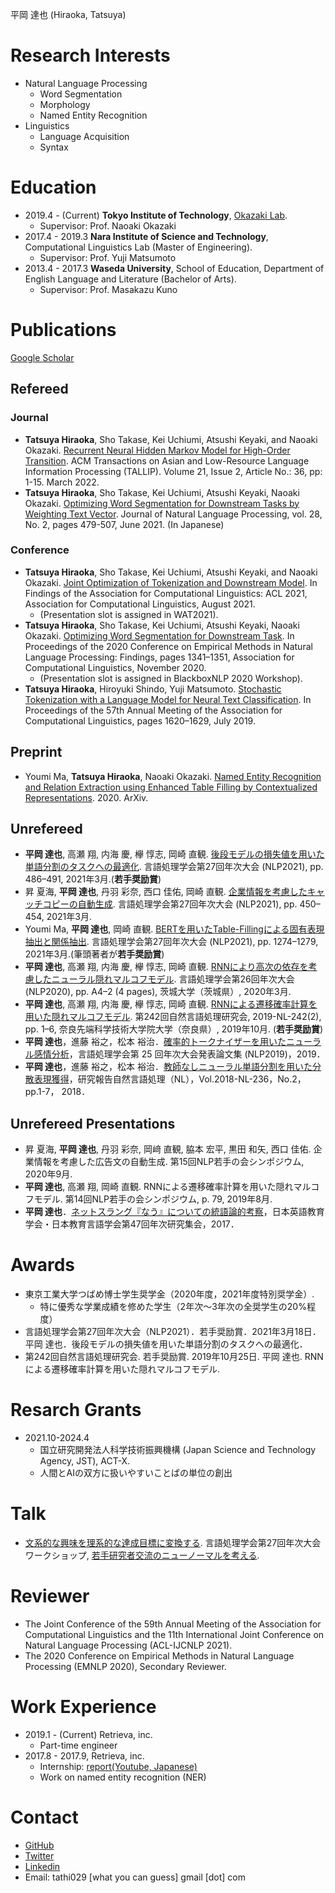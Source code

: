 
平岡 達也 (Hiraoka, Tatsuya)

# Research Interests
- Natural Language Processing
    - Word Segmentation
    - Morphology
    - Named Entity Recognition
- Linguistics
    - Language Acquisition
    - Syntax

# Education
- 2019.4 - (Current) **Tokyo Institute of Technology**, [Okazaki Lab](https://www.nlp.c.titech.ac.jp/index.en.html).
    - Supervisor: Prof. Naoaki Okazaki
- 2017.4 - 2019.3 **Nara Institute of Science and Technology**, Computational Linguistics Lab (Master of Engineering).
    - Supervisor: Prof. Yuji Matsumoto
- 2013.4 - 2017.3 **Waseda University**, School of Education, Department of English Language and Literature (Bachelor of Arts).
    - Supervisor: Prof. Masakazu Kuno

# Publications
[Google Scholar](https://scholar.google.co.jp/citations?user=Ncbfy0UAAAAJ)

## Refereed
### Journal
- **Tatsuya Hiraoka**, Sho Takase, Kei Uchiumi, Atsushi Keyaki, and Naoaki Okazaki. [Recurrent Neural Hidden Markov Model for High-Order Transition](https://dl.acm.org/doi/10.1145/3476511). ACM Transactions on Asian and Low-Resource Language Information Processing (TALLIP). Volume 21, Issue 2, Article No.: 36, pp: 1-15. March 2022.
- **Tatsuya Hiraoka**, Sho Takase, Kei Uchiumi, Atsushi Keyaki, Naoaki Okazaki. [Optimizing Word Segmentation for Downstream Tasks by Weighting Text Vector](https://www.jstage.jst.go.jp/article/jnlp/28/2/28_479/_article/-char/ja). Journal of Natural Language Processing, vol. 28, No. 2, pages 479-507, June 2021. (In Japanese)

### Conference
- **Tatsuya Hiraoka**, Sho Takase, Kei Uchiumi, Atsushi Keyaki, and Naoaki Okazaki. [Joint Optimization of Tokenization and Downstream Model](https://aclanthology.org/2021.findings-acl.21). In Findings of the Association for Computational Linguistics: ACL 2021, Association for Computational Linguistics, August 2021.
    - (Presentation slot is assigned in WAT2021).
- **Tatsuya Hiraoka**, Sho Takase, Kei Uchiumi, Atsushi Keyaki, Naoaki Okazaki. [Optimizing Word Segmentation for Downstream Task](https://www.aclweb.org/anthology/2020.findings-emnlp.120.pdf). In Proceedings of the 2020 Conference on Empirical Methods in Natural Language Processing: Findings, pages 1341–1351, Association for Computational Linguistics, November 2020.
    - (Presentation slot is assigned in BlackboxNLP 2020 Workshop).
- **Tatsuya Hiraoka**, Hiroyuki Shindo, Yuji Matsumoto. [Stochastic Tokenization with a Language Model for Neural Text Classification](https://www.aclweb.org/anthology/P19-1158.pdf). In Proceedings of the 57th Annual Meeting of the Association for Computational Linguistics, pages 1620–1629, July 2019.

## Preprint
- Youmi Ma, **Tatsuya Hiraoka**, Naoaki Okazaki. [Named Entity Recognition and Relation Extraction using Enhanced Table Filling by Contextualized Representations](https://arxiv.org/abs/2010.07522). 2020. ArXiv. 

## Unrefereed
- **平岡 達也**, 高瀬 翔, 内海 慶, 欅 惇志, 岡崎 直観. [後段モデルの損失値を用いた単語分割のタスクへの最適化](https://www.anlp.jp/proceedings/annual_meeting/2021/pdf_dir/D3-2.pdf). 言語処理学会第27回年次大会 (NLP2021), pp. 486–491, 2021年3月.(**若手奨励賞**)
- 昇 夏海, **平岡 達也**, 丹羽 彩奈, 西口 佳佑, 岡崎 直観. [企業情報を考慮したキャッチコピーの自動生成](https://www.anlp.jp/proceedings/annual_meeting/2021/pdf_dir/B3-3.pdf). 言語処理学会第27回年次大会 (NLP2021), pp. 450–454, 2021年3月.
- Youmi Ma, **平岡 達也**, 岡崎 直観. [BERTを用いたTable-Fillingによる固有表現抽出と関係抽出](https://www.anlp.jp/proceedings/annual_meeting/2021/pdf_dir/C7-3.pdf). 言語処理学会第27回年次大会 (NLP2021), pp. 1274–1279, 2021年3月.(筆頭著者が**若手奨励賞**)
- **平岡 達也**, 高瀬 翔, 内海 慶, 欅 惇志, 岡崎 直観. [RNNにより高次の依存を考慮したニューラル隠れマルコフモデル](https://www.anlp.jp/proceedings/annual_meeting/2020/pdf_dir/P6-5.pdf). 言語処理学会第26回年次大会 (NLP2020), pp. A4–2 (4 pages), 茨城大学（茨城県）, 2020年3月.
- **平岡 達也**, 高瀬 翔, 内海 慶, 欅 惇志, 岡崎 直観. [RNNによる遷移確率計算を用いた隠れマルコフモデル](https://ipsj.ixsq.nii.ac.jp/ej/index.php?active_action=repository_view_main_item_detail&page_id=13&block_id=8&item_id=199747&item_no=1). 第242回自然言語処理研究会, 2019-NL-242(2), pp. 1–6, 奈良先端科学技術大学院大学（奈良県）, 2019年10月. (**若手奨励賞**)
- **平岡 達也**，進藤 裕之，松本 裕治．[確率的トークナイザーを用いたニューラル感情分析](https://www.anlp.jp/proceedings/annual_meeting/2019/pdf_dir/P1-15.pdf)，言語処理学会第 25 回年次大会発表論文集 (NLP2019)，2019．
- **平岡 達也**，進藤 裕之，松本 裕治．[教師なしニューラル単語分割を用いた分散表現獲得](https://ipsj.ixsq.nii.ac.jp/ej/index.php?active_action=repository_view_main_item_detail&page_id=13&block_id=8&item_id=190355&item_no=1)，研究報告自然言語処理（NL），Vol.2018-NL-236，No.2，pp.1-7， 2018．

## Unrefereed Presentations
- 昇 夏海, **平岡 達也**, 丹羽 彩奈, 岡﨑 直観, 脇本 宏平, 黒田 和矢, 西口 佳佑. 企業情報を考慮した広告文の自動生成. 第15回NLP若手の会シンポジウム, 2020年9月.
- **平岡 達也**, 高瀬 翔, 岡崎 直観. RNNによる遷移確率計算を用いた隠れマルコフモデル. 第14回NLP若手の会シンポジウム, p. 79, 2019年8月.
- **平岡 達也**．[ネットスラング『なう』についての統語論的考察](http://www.decode.waseda.ac.jp/announcement/documents-for-2017-03-04-05/TatsuyaHiraoka.pdf)，日本英語教育学会・日本教育言語学会第47回年次研究集会，2017．

# Awards
- 東京工業大学つばめ博士学生奨学金（2020年度，2021年度特別奨学金）.
    - 特に優秀な学業成績を修めた学生（2年次～3年次の全奨学生の20%程度）
- 言語処理学会第27回年次大会（NLP2021）．若手奨励賞．2021年3月18日．平岡 達也．後段モデルの損失値を用いた単語分割のタスクへの最適化．
- 第242回自然言語処理研究会. 若手奨励賞. 2019年10月25日. 平岡 達也. RNNによる遷移確率計算を用いた隠れマルコフモデル.

# Resarch Grants
- 2021.10-2024.4
    - 国立研究開発法人科学技術振興機構 (Japan Science and Technology Agency, JST), ACT-X.
    - 人間とAIの双方に扱いやすいことばの単位の創出

# Talk
- [文系的な興味を理系的な達成目標に変換する](https://speakerdeck.com/tathi/wen-xi-de-naxing-wei-woli-xi-de-nada-cheng-mu-biao-nibian-huan-suru). 言語処理学会第27回年次大会ワークショップ, [若手研究者交流のニューノーマルを考える](https://sites.google.com/view/nlp2021ws).

# Reviewer
- The Joint Conference of the 59th Annual Meeting of the Association for Computational Linguistics and the 11th International Joint Conference on Natural Language Processing (ACL-IJCNLP 2021).
- The 2020 Conference on Empirical Methods in Natural Language Processing (EMNLP 2020), Secondary Reviewer.

# Work Experience
- 2019.1 - (Current) Retrieva, inc.
    - Part-time engineer
- 2017.8 - 2017.9, Retrieva, inc.
    - Internship: [report(Youtube, Japanese)](https://www.youtube.com/watch?v=ZQ00AyUY36w)
    - Work on named entity recognition (NER)

# Contact
- [GitHub](https://github.com/tathi)
- [Twitter](https://twitter.com/7a7hi)
- [Linkedin](https://www.linkedin.com/in/tatsuya-hiraoka-2040b51b8/)
- Email: tathi029 [what you can guess] gmail [dot] com

